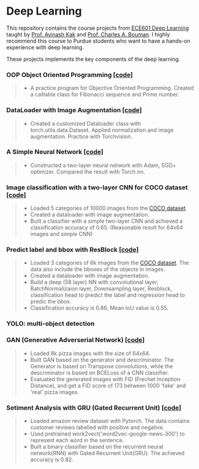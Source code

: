 # Deep Learning
This repository contains the course projects from [ECE601 Deep Learning](https://engineering.purdue.edu/DeepLearn/) taught by [Prof. Avinash Kak](https://engineering.purdue.edu/kak/) and [Prof. Charles A. Bouman](https://engineering.purdue.edu/~bouman/). I highly recommend this course to Purdue students who want to have a hands-on experience with deep learning. 

These projects implements the key components of the deep learning.

### OOP Object Oriented Programming [[code]](https://github.com/peng-ju/Deep-Learning/blob/main/OOP_Object_Oriented_Programming.ipynb)
> - A practice program for Objective Oriented Programming. Created a calllable class for Fibonacci sequence and Prime number.

### DataLoader with Image Augmentation [[code]](https://github.com/peng-ju/Deep-Learning/blob/main/DataLoader_ImageAugmentation.ipynb)
> - Created a customized Dataloader class with torch.utils.data.Dataset. Applied normalization and image augmentation. Practice with Torchvision.

### A Simple Neural Network [[code]](https://github.com/peng-ju/Deep-Learning/blob/main/Simple_Neural_Network.ipynb)
> - Constructed a two-layer neural network with Adam, SGD+ optimizer. Compared the result with Torch.nn.

### Image classification with a two-layer CNN for COCO dataset [[code]](https://github.com/peng-ju/Deep-Learning/blob/main/Image_classification_for_MS-COCO_Dataset.ipynb)
> - Loaded 5 categories of 10000 images from the [COCO dataset](https://cocodataset.org/#download).   
> - Created a dataloader with image augmentation.   
> - Built a classifier with a simple two-layer CNN and achieved a classification accuracy of 0.65. (Reasonable result for 64x64 images and simple CNN)   

### Predict label and bbox with ResBlock [[code]](https://github.com/peng-ju/Deep-Learning/blob/main/ResBlock_Label_and_Bbox.ipynb)
> - Loaded 3 categories of 6k images from the [COCO dataset](https://cocodataset.org/#download). The data also include the bboxes of the objects in images.   
> - Created a dataloader with image augmentation.
> - Build a deep (58 layer) NN with convolutional layer, BatchNormalizaion layer, Downsampling layer, Resblock, classification head to predict the label and regression head to predic the bbox.
> - Classification accuracy is 0.86, Mean IoU value is 0.55. 

### YOLO: multi-object detection


### GAN (Generative Adverserial Network) [[code]](https://github.com/peng-ju/Deep-Learning/blob/main/GAN.ipynb)
> - Loaded 8k pizza images with the size of 64x64.
> - Built GAN based on the generator and descriminator. The Generator is based on Transpose convolutions, while the descriminator is based on BCELoss of a CNN classifier.
> - Evaluated the generated images with FID (Frechet Inception Distance), and get a FID score of 173 between 1000 'fake' and 'real' pizza images. 

### Setiment Analysis with GRU (Gated Recurrent Unit) [[code]](https://github.com/peng-ju/Deep-Learning/blob/main/Setiment_Analysis.ipynb)
> - Loaded amazon review dataset with Pytorch. The data contains customer reviews labelled with positive and negative.
> - Used pretrained work2vect('word2vec-google-news-300') to represent each word in the sentence.  
> - Built a binary classifier based on the recurrent neural network(RNN) with Gated Recurrent Unit(GRU). The achieved accuracy is 0.82.  

